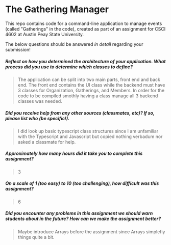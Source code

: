 # The Gathering Manager

This repo contains code for a command-line application to manage events (called "Gatherings" in the code), created as part of an assignment for CSCI 4602 at Austin Peay State University.

The below questions should be answered _in detail_ regarding your submission!

##### Reflect on how you determined the architecture of your application. What process did you use to determine which classes to define? #####
> The application can be split into two main parts, front end and back end. The front end contains the UI class while the backend must have 3 classes for Organization, Gatherings, and Members. In order for the code to be compiled smothly having a class manage all 3 backend classes was needed. 


##### Did you receive help from any other sources (classmates, etc)? If so, please list who (be specific!). #####
> I did look up basic typescript class structures since I am unfamiliar with the Typescript and Javascript but copied nothing verbadum nor asked a classmate for help.


##### Approximately how many hours did it take you to complete this assignment? #####
> 3


##### On a scale of 1 (too easy) to 10 (too challenging), how difficult was this assignment? #####
> 6


##### Did you encounter any problems in this assignment we should warn students about in the future? How can we make the assignment better? #####
> Maybe introduce Arrays before the assignment since Arrays simplefiy things quite a bit.

